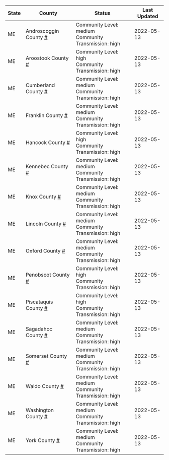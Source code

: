 State | County | Status | Last Updated
--- | --- | --- | --- 
ME | Androscoggin County <a href="#androscoggin_county">#</a> | <a name="androscoggin_county"></a>Community Level: medium<br/>Community Transmission: high | 2022-05-13
ME | Aroostook County <a href="#aroostook_county">#</a> | <a name="aroostook_county"></a>Community Level: high<br/>Community Transmission: high | 2022-05-13
ME | Cumberland County <a href="#cumberland_county">#</a> | <a name="cumberland_county"></a>Community Level: medium<br/>Community Transmission: high | 2022-05-13
ME | Franklin County <a href="#franklin_county">#</a> | <a name="franklin_county"></a>Community Level: medium<br/>Community Transmission: high | 2022-05-13
ME | Hancock County <a href="#hancock_county">#</a> | <a name="hancock_county"></a>Community Level: high<br/>Community Transmission: high | 2022-05-13
ME | Kennebec County <a href="#kennebec_county">#</a> | <a name="kennebec_county"></a>Community Level: medium<br/>Community Transmission: high | 2022-05-13
ME | Knox County <a href="#knox_county">#</a> | <a name="knox_county"></a>Community Level: medium<br/>Community Transmission: high | 2022-05-13
ME | Lincoln County <a href="#lincoln_county">#</a> | <a name="lincoln_county"></a>Community Level: medium<br/>Community Transmission: high | 2022-05-13
ME | Oxford County <a href="#oxford_county">#</a> | <a name="oxford_county"></a>Community Level: medium<br/>Community Transmission: high | 2022-05-13
ME | Penobscot County <a href="#penobscot_county">#</a> | <a name="penobscot_county"></a>Community Level: high<br/>Community Transmission: high | 2022-05-13
ME | Piscataquis County <a href="#piscataquis_county">#</a> | <a name="piscataquis_county"></a>Community Level: high<br/>Community Transmission: high | 2022-05-13
ME | Sagadahoc County <a href="#sagadahoc_county">#</a> | <a name="sagadahoc_county"></a>Community Level: medium<br/>Community Transmission: high | 2022-05-13
ME | Somerset County <a href="#somerset_county">#</a> | <a name="somerset_county"></a>Community Level: medium<br/>Community Transmission: high | 2022-05-13
ME | Waldo County <a href="#waldo_county">#</a> | <a name="waldo_county"></a>Community Level: medium<br/>Community Transmission: high | 2022-05-13
ME | Washington County <a href="#washington_county">#</a> | <a name="washington_county"></a>Community Level: medium<br/>Community Transmission: high | 2022-05-13
ME | York County <a href="#york_county">#</a> | <a name="york_county"></a>Community Level: medium<br/>Community Transmission: high | 2022-05-13
